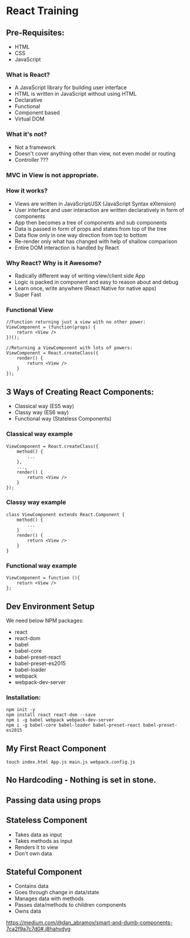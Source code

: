 # React Training

## Pre-Requisites:
- HTML
- CSS
- JavaScript

### What is React?
- A JavaScript library for building user interface 
- HTML is written in JavaScript without using HTML
- Declarative
- Functional
- Component based
- Virtual DOM

### What it's not?
- Not a framework
- Doesn't cover anything other than view, not even model or routing
- Controller ???

### MVC in View is not appropriate.

### How it works?
- Views are written in JavaScript/JSX (JavaScript Syntax eXtension)
- User interface and user interaction are written declaratively in form of components
- App then becomes a tree of components and sub components
- Data is passed in form of props and states from top of the tree
- Data flow only in one way direction from top to bottom
- Re-render only what has changed with help of shallow comparison
- Entire DOM interaction is handled by React

### Why React? Why is it Awesome?
- Radically different way of writing view/client side App
- Logic is packed in component and easy to reason about and debug
- Learn once, write anywhere (React Native for native apps)
- Super Fast

### Functional View

```
//Function returning just a view with no other power:
ViewComponent = (function(props) {
	return <View />
})();
```

```
//Returning a ViewComponent with lots of powers:
ViewComponent = React.createClass({
	render() {
		return <View />
	}
});
````

## 3 Ways of Creating React Components:
- Classical way (ES5 way)
- Classy way (ES6 way)
- Functional way (Stateless Components)

### Classical way example

```
ViewComponent = React.createClass({
	method() {
		...
	},
	...,
	render() {
		return <View />
	}
});
```

### Classy way example

```
class ViewComponent extends React.Component {
	method() {
		...
	}
	render() {
		return <View />
	}
}
```


### Functional way example

```
ViewComponent = function (){
	return <View />
};
```

## Dev Environment Setup

We need below NPM packages:
- react
- react-dom
- babel
- babel-core
- babel-preset-react
- babel-preset-es2015
- babel-loader
- webpack
- webpack-dev-server


### Installation:

```
npm init -y
npm install react react-dom --save
npm i -g babel webpack webpack-dev-server
npm i -g babel-core babel-loader babel-preset-react babel-preset-es2015
```

## My First React Component

```
touch index.html App.js main.js webpack.config.js
```

## No Hardcoding - Nothing is set in stone.

## Passing data using props

## Stateless Component
- Takes data as input
- Takes methods as input
- Renders it to view
- Don't own data

## Stateful Component
- Contains data
- Goes through change in data/state
- Manages data with methods
- Passes data/methods to children components
- Owns data

https://medium.com/@dan_abramov/smart-and-dumb-components-7ca2f9a7c7d0#.j8hahvdyg
